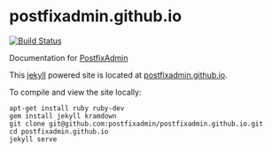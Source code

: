 postfixadmin.github.io
================================

[![Build Status](https://travis-ci.org/postfixadmin/postfixadmin.github.io.svg?branch=master)](https://travis-ci.org/postfixadmin/postfixadmin.github.io)

Documentation for [PostfixAdmin](https://github.com/postfixadmin/postfixadmin)

This [jekyll](http://jekyllrb.com/) powered site is located at [postfixadmin.github.io](http://postfixadmin.github.io).

To compile and view the site locally:

```
apt-get install ruby ruby-dev
gem install jekyll kramdown
git clone git@github.com:postfixadmin/postfixadmin.github.io.git
cd postfixadmin.github.io
jekyll serve
```
